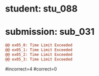 # student: stu_088
# submission: sub_031

```diff
@@ ex05_0: Time Limit Exceeded
@@ ex05_1: Time Limit Exceeded
@@ ex05_2: Time Limit Exceeded
@@ ex05_3: Time Limit Exceeded
```
#incorrect=4
#correct=0

